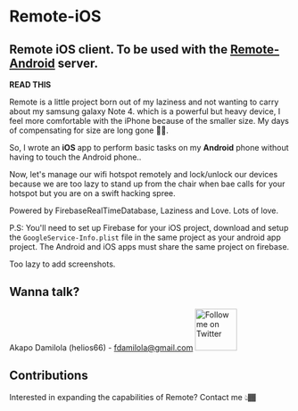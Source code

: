 # Remote-iOS
## Remote iOS client. To be used with the [Remote-Android](https://github.com/hextremelabs/remote-android) server.

**READ THIS**

Remote is a little project born out of my laziness and not wanting to carry about my samsung galaxy Note 4. which is a powerful but heavy device, I feel more comfortable with the iPhone because of the smaller size. My days of compensating for size are long gone ✌🏾.

So, I wrote an **iOS** app to perform basic tasks on my **Android** phone without having to touch the Android phone..

Now, let's manage our wifi hotspot remotely and lock/unlock our devices because we are too lazy to stand up from the chair when bae calls for your hotspot but you are on a swift hacking spree.

Powered by FirebaseRealTimeDatabase, Laziness and Love. Lots of love.

P.S: You'll need to set up Firebase for your iOS project, download and setup the `GoogleService-Info.plist` file in the same project as your android app project. The Android and iOS apps must share the same project on firebase.

Too lazy to add screenshots.

Wanna talk?
-------

Akapo Damilola (helios66) - <fdamilola@gmail.com>
<a href="https://twitter.com/_fdamilola">
<img alt="Follow me on Twitter"
src="https://upload.wikimedia.org/wikipedia/en/thumb/9/9f/Twitter_bird_logo_2012.svg/1259px-Twitter_bird_logo_2012.svg.png" width="75"/>
</a>

Contributions
-------

Interested in expanding the capabilities of Remote? Contact me 👆🏾
